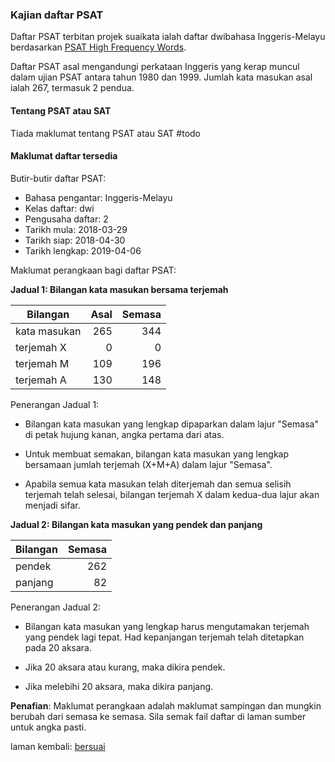 ---
---

### Kajian daftar PSAT

Daftar PSAT terbitan projek suaikata ialah daftar dwibahasa
Inggeris-Melayu berdasarkan [PSAT High Frequency Words][a].

Daftar PSAT asal mengandungi perkataan Inggeris yang kerap
muncul dalam ujian PSAT antara tahun 1980 dan 1999. Jumlah
kata masukan asal ialah 267, termasuk 2 pendua.

#### Tentang PSAT atau SAT

Tiada maklumat tentang PSAT atau SAT #todo

#### Maklumat daftar tersedia

Butir-butir daftar PSAT:

- Bahasa pengantar: Inggeris-Melayu
- Kelas daftar: dwi
- Pengusaha daftar: 2
- Tarikh mula: 2018-03-29
- Tarikh siap: 2018-04-30
- Tarikh lengkap: 2019-04-06

Maklumat perangkaan bagi daftar PSAT:

**Jadual 1: Bilangan kata masukan bersama terjemah**

| Bilangan     | Asal    | Semasa  |
| ------------ | -------:| -------:|
| kata masukan | 265     | 344     |
| terjemah X   | 0       | 0       |
| terjemah M   | 109     | 196     |
| terjemah A   | 130     | 148     |

Penerangan Jadual 1:

- Bilangan kata masukan yang lengkap dipaparkan dalam lajur
"Semasa" di petak hujung kanan, angka pertama dari atas.

- Untuk membuat semakan, bilangan kata masukan yang lengkap
bersamaan jumlah terjemah (X+M+A) dalam lajur "Semasa".

- Apabila semua kata masukan telah diterjemah dan semua
selisih terjemah telah selesai, bilangan terjemah X dalam
kedua-dua lajur akan menjadi sifar.

**Jadual 2: Bilangan kata masukan yang pendek dan panjang**

| Bilangan | Semasa  |
| -------- | -------:|
| pendek   | 262     |
| panjang  | 82      |

Penerangan Jadual 2:

- Bilangan kata masukan yang lengkap harus mengutamakan
terjemah yang pendek lagi tepat. Had kepanjangan terjemah
telah ditetapkan pada 20 aksara.

- Jika 20 aksara atau kurang, maka dikira pendek.

- Jika melebihi 20 aksara, maka dikira panjang.

**Penafian**: Maklumat perangkaan adalah maklumat sampingan
dan mungkin berubah dari semasa ke semasa. Sila semak fail
daftar di laman sumber untuk angka pasti.

laman kembali: [bersuai][0]

  [0]: ../bersuai.md
  [a]: https://web.archive.org/web/20170427204836/http://cabrinihigh.com/academics/psatwords
